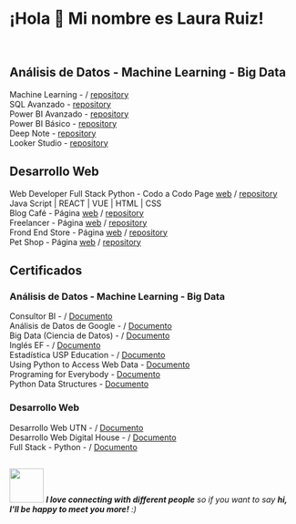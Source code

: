 ### 
<h1> ¡Hola 👋 Mi nombre es Laura Ruiz!</h1> <br>

<h2>Análisis de Datos - Machine Learning - Big Data</h2>

Machine Learning - / [repository](https://github.com/ruizrlaurap0704/ConsultoBI)<br>
SQL Avanzado - [repository](https://github.com/ruizrlaurap0704/ConsultorBI_SQL?tab=readme-ov-file) <br>
Power BI Avanzado - [repository](https://github.com/ruizrlaurap0704/PowerBI) <br>
Power BI Básico - [repository](https://github.com/ruizrlaurap0704/PowerBI) <br>
Deep Note - [repository](https://deepnote.com/workspace/ruizrlaurap-2be465d8-32b1-4954-957f-00aa42ed3f5d/project/Big-Data-government-of-the-city-of-buenos-aires-2911aff1-fbc3-4096-a097-f4065ee8f5d3/notebook/f985485c5dbb49838042bb11c347621b) <br>
Looker Studio - [repository](https://lookerstudio.google.com/u/0/reporting/76a344e6-f5ef-41e0-a06a-d301e3ae1b07/page/hjp5C) <br>

<h2>Desarrollo Web</h2>

Web Developer Full Stack Python - Codo a Codo Page [web](https://tranquil-gingersnap-f45509.netlify.app/) / [repository](https://github.com/ruizrlaurap0704/final) <br>
Java Script | REACT | VUE | HTML | CSS <br>
Blog Café - Página [web](https://blogdecaferuizrlaurap7.netlify.app/index.html) / [repository](https://github.com/ruizrlaurap0704/blogdecafe) <br>
Freelancer - Página [web](https://juanylaufreelancers.netlify.app/) / [repository](https://github.com/ruizrlaurap0704/Freelancer) <br>
Frond End Store - Página [web](https://fronendstorejuanylau.netlify.app/) / [repository](https://github.com/ruizrlaurap0704/FrontEndStoreInicio) <br>
Pet Shop - Página [web](https://petshoplauyjuan.netlify.app/) / [repository](https://github.com/ruizrlaurap0704/PetShopMobile)<br>

<h2>Certificados</h2>
<h3>Análisis de Datos - Machine Learning - Big Data</h3>

Consultor BI - / [Documento]([https://drive.google.com/file/d/1WiHeQSqewS4WPWblBZ2AJ0al8FrWJoup/view?usp=sharing])<br>
Análisis de Datos de Google - / [Documento]([https://drive.google.com/file/d/1-A1evyQto06yHMf9vh7G5VLP9RsfHvxu/view?usp=sharing])<br>
Big Data (Ciencia de Datos) - / [Documento]([https://drive.google.com/file/d/1-A1evyQto06yHMf9vh7G5VLP9RsfHvxu/view?usp=sharing])<br>
Inglés EF - / [Documento]([https://drive.google.com/file/d/11PmtMlg-IRiUjVLQfH_ekl68hOJ0ygHg/view?usp=sharing])<br>
Estadística USP Education - / [Documento]([https://drive.google.com/file/d/1sNwOZXHmYzdqGlSaRXznG66-2KdZT4x7/view?usp=sharing])<br>
Using Python to Access Web Data - [Documento]([https://drive.google.com/file/d/1NkT-BAjJrY_-PzquVIICm8nlZL2l40mb/view?usp=sharing])<br>
Programing for Everybody - [Documento]([https://drive.google.com/file/d/1zk91XxKr8LyggyvU35AX6PPi5ZPORO2p/view?usp=sharing])<br>
Python Data Structures - [Documento]([https://drive.google.com/file/d/1_PlSCexVs2Md_EmZEncDIg1v_tOI_Z_R/view?usp=sharing])<br>

<h3>Desarrollo Web</h3>

Desarrollo Web UTN - / [Documento]([https://drive.google.com/file/d/1EXA-xi6c6pYooHGrjG04Q6w89R-2KxTD/view?usp=sharing])<br>
Desarrollo Web Digital House - / [Documento]([https://drive.google.com/file/d/1ABHDfeahR8JbUsGJqzFglJIAl6f9gfRF/view?usp=sharing])<br>
Full Stack - Python - / [Documento]([https://drive.google.com/file/d/1_-SjkaxCPH-AqbBJjLZmZCuM04yjIgbi/view?usp=sharing])<br>

## 
<img src="https://media.giphy.com/media/LnQjpWaON8nhr21vNW/giphy.gif" width="60"> <em><b>I love connecting with different people</b> so if you want to say <b>hi, I'll be happy to meet you more!</b> :)</em>
